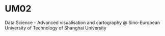 # UM02
Data Science - Advanced visualisation and cartography @ Sino-European University of Technology of Shanghai University